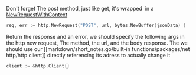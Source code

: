Don't forget 
The post method, just like get, it's wrapped  in a [NewRequestWithContext](https://pkg.go.dev/net/http#NewRequestWithContext) 
```go
req, err := http.NewRequest("POST", url, bytes.NewBuffer(jsonData) )
```
Return the response and an error, we should specify the following args in the http new request, The method, the url, and the body response.
The we should use our [[markdown/short_notes.go/built-in functions/packages/net http/http client]] directly referencing its adress to actually change it
```go
client := &http.Client{}
```